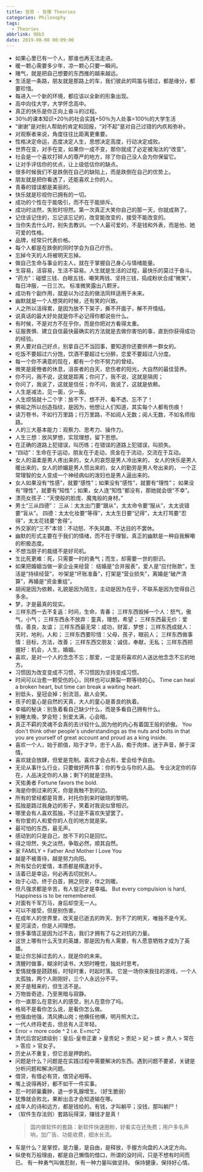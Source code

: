 ```yaml
---
title: 哲思 - 哲理 Theories
categories: Philosophy
tags:
  - Theories
abbrlink: 98b3
date: 2019-08-08 00:09:00
---
```


- 如果心里已有一个人，那谁也再无法走进。
- 暖一颗心需要多少年，凉一颗心只要一瞬间。
- 赌气，就是把自己想要的东西推的越来越远。
- 生活是一条路，朋友就是那路上的车，我们彼此的鸣笛与错过，都是缘分，都要珍惜。
- 每进入一个新的环境，都应该以全新的形象出现。
- 高中向往大学，大学怀念高中。
- 真正的快乐是你正向上奋斗的过程。
- 30％的课本知识+20％的社会实践+50％为人处事=100％的大学生活
- “谢谢”是对别人帮助的肯定和回报，“对不起”是对自己过错的内疚和弥补。
- 对观察者来说，角度往往比距离更重要。
- 性格决定命运，态度决定人生，思想决定高度，行动决定成败。
- 世界在变，对手在变，如果你一成不变，那你就成了必定被淘汰的“改变”。
- 社会是一个喜欢打碎人的尊严的地方，除了你自己没人会为你保留它。
- 让对手评估你的优点，让上级低估你的缺点。
- 很多时候我们不是跌倒在自己的缺陷上，而是跌倒在自己的优势上。
- 朋友就是把你看透了，还能喜欢上你的人。
- 青春的错误都是美丽的。
- 快乐就是珍视你已拥有的一切。
- 成功的个性在于能吸引，而不在于能排斥。
- 成功时淡然，失败时坦然。第一次真正大笑你自己的那一天，你就成熟了。
- 记住该记住的，忘记该忘记的，改变能改变的，接受不能改变的。
- 当你失去什么时，别失去教训。一个人最可爱的，不是钱和外表，而是他、她可爱的性格。
- 品牌，经常只代表价格。
- 每个人都是在跌倒的同时学会为自己疗伤。
- 忘掉今天的人将被明天忘掉。
- 做自己生命与事业的主人，就在于掌握自己身心与情绪能量。
- 生容易，活容易，生活不容易。人生就是生活的过程，最快乐的莫过于奋斗。
- “药方”：碰壁三钱、白眼五钱、嘲笑两钱、坚持三钱，捣成粉状合成“微笑”，每日冲服，一日三次。
  标准微笑露出八颗牙。
- 成功有个副作用，就是以为过去的做法同样适用于未来。
- 幽默就是一个人想哭的时候，还有笑的兴致。
- 人之所以活得累，是因为放不下架子，撕不开面子，解不开情结。
- 说真话的最大好处就是你不必记得你都说些什么。 
- 有时候，不是对方不在乎你，而是你把对方看得太重。
- 征服畏惧、建立自信最快最确实的方法就是去做你害怕的事，直到你获得成功的经验。
- 男人要对自己好点，别拿自己不当回事，要知道你还要供养一群女的。
- 吃饭不要超过六分饱，饮酒不要超过七分醉，恋爱不要超过八分度。
- 每一个你不满意的现在，都有一个你不努力的曾经。
- 微笑是疲倦者的休息，沮丧者的白天，悲伤者的阳光，大自然的最佳营养。
- 你不问，我不说，这就是距离；你问了，我不说，这就是隔阂；
- 你问了，我说了，这就是信任；你不问，我说了，这就是依赖。
- 人生是减法，见一面，少一面。
- 人生烦恼就十二个字：放不下、想不开、看不透、忘不了！
- 佛祖之所以创造指纹，是因为，他想让人们知道，其实每个人都有伤痕！
- 读万卷书，不如行万里路；行万里路，不如阅人无数；阅人无数，不如名师指路。
- 人的三大基本能力：观察力、思考力、操作力。
- 人生三想：放风梦想，实现理想，留下思想。
- 在正确的道路上犯错误，叫历练；在错误的道路上犯错误，叫损失。
- “四动”：生命在于运动，朋友在于走动，资金在于流动，交流在于互动。
- 女人的温柔是男人疼出来的，女人的哀怨是男人冷出来的，
  女人的快乐是男人暖出来的，女人的娇媚是男人惯出来的，女人的勤劳是男人夸出来的，
  一个正常理智的女人变成一个神经病似的泼妇也是男人逼出来的。
- 女人如果没有“性感”，就要“感性”；如果没有“感性”，就要有“理性”；
  如果没有“理性”，就要有“知性”；如果，女人连“知性”都没有，那她就会很“不幸”。
- 漂亮女孩子：“天使般的脸庞、魔鬼般的身材。”
- 男士“三从四德”：
  三从：太太出门要“跟从”，太太命令要“服从”，太太说错要“盲从”。
  四德：太太化妆要“等得”，太太生日要“记得”，太太打骂要“忍得”，太太花钱要“舍得”。
- 外交家的“三不”本领：不动怒、不失风趣、不达目的不罢休。
- 幽默的形式主要在于我们的情绪，而不在于理智。真正的幽默是一种自我解嘲的积极态度。
- 不想当厨子的裁缝不是好司机。
- 生比死更难：死，只需要一时的勇气；而生，却需要一世的胆识。
- 如果把婚姻当做一家企业来经营：
  结婚是“合并报表”，爱人是“应付账款”，生活是“持续经营”，
  吵架是“坏账准备”，打架是“营业损失”，离婚是“破产清算”，再婚是“资金重组”。
- 胡闹是因为依赖，礼貌是因为陌生，主动是因为在乎，不联系是因为觉得自己多余。
- 梦，才是最真的现实。
- 三样东西一去不复返：时间，生命，青春；
  三样东西毁掉一个人：怒气，傲气，小气；
  三样东西永不放弃：童真，理想，希望；
  三样东西最无价：爱情，善良，友谊；
  三样东西最无常：成功，财富，梦想；
  三样东西成就人：天时，地利，人和；
  三样东西要珍惜：父母，孩子，眼前人；
  三样东西做事情：目标，方法，改善；
  三样东西交朋友：诚信，奉献，无私；
  三样东西把握好：机会，人生，婚姻。
- 喜欢，是对一个人的念念不忘；那爱，一定是将喜欢的人送达他念念不忘的地方。
- 习惯因为改变变成不习惯，不习惯因为坚持变成习惯。
- 时间可以治愈一颗受伤的心，同样也可以撕裂一颗等待的心。
  Time can heal a broken heart, but time can break a waiting heart.
- 别低头，皇冠会掉；别流泪，敌人会笑。
- 孩子的童心是自然的天真，大人的童心是善良的执着。
- 幸福的秘诀：别急着看自己缺少什么，而是多看自己拥有什么。
- 别睡太晚，梦会短；别爱太满，心会暗。
- 真正不羁的灵魂不会真的去计较什么,因为他的内心有着国王般的骄傲。
  You don't think other people's understandings as the nuts and bolts in that you are yourself of great account and proud as a king inside.
- 喜欢一个人，始于颜值，陷于才华，忠于人品，痴于肉体，迷于声音，醉于深情。
- 喜欢就会放肆，但爱是克制。喜欢才会占有，爱会给予自由。
- 无论从事什么行业，只要做好两件事：你的专业与你的人品。
  专业决定你的存在，人品决定你的人脉；剩下的就是坚持。
- 天佑勇者 Fortune favors the bold. 
- 海是你倒过来的天，你是我触不到的边。
- 所有的曾经都是背景，衬托你到来时破晓的黎明。
- 孤独是路过我身边的影子，笑着对我说似曾相识。
- 哪里会有人喜欢孤独，不过是不喜欢失望罢了。
- 有你爱的人和爱你的人在的地方就是家。
- 最可怕的东西，最无声。
- 感动到的只是自己，放不下的只是回忆。
- 得之坦然，失之淡然，争取必然，顺其自然。
- 家 FAMILY = Father And Mother I Love You
- 越是不被善待，越是努力向阳。
- 所有契合的爱情，本质都是棋逢对手。
- 活着已是幸运，何必再去叨扰别人。
- 始于心动，终于白首，拥之则安，伴之则暖。
- 但凡强求都是辛苦，有人惦记才是幸福。
  But every compulsion is hard, Happiness is to be remembered.
- 对面有千军万马，身后却空无一人。
- 可以不接受，但是别伤害。
- 在成年人的世界里，改天是已逝去的昨天、到不了的明天，唯独不是今天。
- 星河滚烫，你是人间理想。
- 很多事情正是因为过不去，我们才拥有了与之对抗的力量。
- 这世上哪有什么天生的英雄，那是因为有人需要，有人愿意牺牲才成为了英雄。
- 能让你忘掉过去的人，就是你的未来。
- 清醒时做事，糊涂时读书，大怒时睡觉，独处时思考。
- 爱情就像是跷跷板，时轻时重，时起时落。
  它是一场你来我往的游戏，一个人太孤独，两个人刚刚好，三个人永远分不平。
- 房子是租来的，但生活不是。
- 万物皆奇迹，乃至黑暗与寂静。
- 你一直那么在意别人的感受，别人在意你了吗。
- 格局不是看你怎么说，是看你怎么做。
- 他强由他强，清风拂山岗；他横任他横，明月照大江。
- 一代人终将老去，但总有人正年轻。
- Error = more code ^ 2 i.e. E=mc^2
- 清代后宫妃嫔级别：皇后-皇帝正妻 > 皇贵妃 > 贵妃 > 妃 > 嫔 > 贵人 > 常在 > 答应 > 官女子。
- 历史从不重复，但它总是押韵的。
- 问题是什么？问题是在实践过程中需要解决的东西。遇到问题不要紧，关键是分析问题和解决问题。
- 借贷，有借必有贷，借贷必相等。
- 嘴上说得再好，都不如干一件实事。
- 忍一时卵巢囊肿，退一步乳腺增生。（好生脆弱）
- 犹豫就会败北，果断出击才会知道输在哪。
- 成年人的诗和远方，都是钱给的。有钱，才叫躺平；没钱，那叫躺尸！
- （软件生存法则）套路玩得深，赚钱才是真！
  > 国内做软件的套路：新软件快速圈粉，好看实在还免费；用户多名声响，加广告、功能收费，细水长流。
- 车是什么？是掌控，是力量，是自由，是释放，手握方向盘的人决定方向。
- 纵使有万般理由，都是自己懒惰的借口，所谓的没时间，只是不想有时间而已。
  有一种勇气叫做忍耐，有一种力量叫做坚持。
  保持健康，保持好心情。

